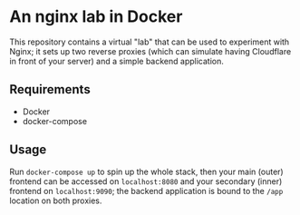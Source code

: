 # An nginx lab in Docker

This repository contains a virtual "lab" that can be used to experiment with Nginx; it sets up two reverse proxies
(which can simulate having Cloudflare in front of your server) and a simple backend application.

## Requirements

- Docker
- docker-compose

## Usage

Run `docker-compose up` to spin up the whole stack, then your main (outer) frontend can be accessed on `localhost:8080`
and your secondary (inner) frontend on `localhost:9090`; the backend application is bound to the `/app` location on both
proxies.

